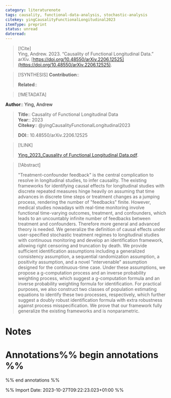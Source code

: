 ```yaml
---
category: literaturenote
tags: causality, functional-data-analysis, stochastic-analysis
citekey: yingCausalityFunctionalLongitudinal2023
itemType: preprint
status: unread  
dateread:  
---
```


> [!Cite]  
> Ying, Andrew. 2023. “Causality of Functional Longitudinal Data.” arXiv. [https://doi.org/10.48550/arXiv.2206.12525](https://doi.org/10.48550/arXiv.2206.12525).

> [!SYNTHESIS] 
>**Contribution**::
>
>**Related**:: 
>

> [!METADATA]  
>
**Author**:: Ying, Andrew<br>
> **Title**:: Causality of Functional Longitudinal Data    
> **Year**:: 2023     
> **Citekey**:: @yingCausalityFunctionalLongitudinal2023    
>    
>    
>     
>    
>    
>     
>    
>**DOI**:: 10.48550/arXiv.2206.12525    
>

> [!LINK] 
>
> [Ying_2023_Causality of Functional Longitudinal Data.pdf](file:///Users/steven/Library/CloudStorage/GoogleDrive-steven.golovkine@ul.ie/My%20Drive/bibliography/arXiv/2023/Ying_2023_Causality%20of%20Functional%20Longitudinal%20Data.pdf).

>[!Abstract]
>
>"Treatment-confounder feedback" is the central complication to resolve in longitudinal studies, to infer causality. The existing frameworks for identifying causal effects for longitudinal studies with discrete repeated measures hinge heavily on assuming that time advances in discrete time steps or treatment changes as a jumping process, rendering the number of "feedbacks" finite. However, medical studies nowadays with real-time monitoring involve functional time-varying outcomes, treatment, and confounders, which leads to an uncountably infinite number of feedbacks between treatment and confounders. Therefore more general and advanced theory is needed. We generalize the definition of causal effects under user-specified stochastic treatment regimes to longitudinal studies with continuous monitoring and develop an identification framework, allowing right censoring and truncation by death. We provide sufficient identification assumptions including a generalized consistency assumption, a sequential randomization assumption, a positivity assumption, and a novel "intervenable" assumption designed for the continuous-time case. Under these assumptions, we propose a g-computation process and an inverse probability weighting process, which suggest a g-computation formula and an inverse probability weighting formula for identification. For practical purposes, we also construct two classes of population estimating equations to identify these two processes, respectively, which further suggest a doubly robust identification formula with extra robustness against process misspecification. We prove that our framework fully generalize the existing frameworks and is nonparametric.
>>


# Notes<br>
# Annotations%% begin annotations %%  
 
  
%% end annotations %%

%% Import Date: 2023-10-27T09:22:23.023+01:00 %%
